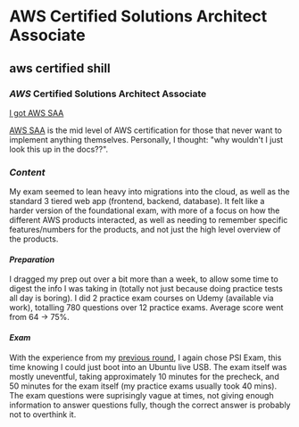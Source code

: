 # AWS Certified Solutions Architect Associate

## aws certified shill


### _AWS_ Certified Solutions Architect Associate

[I got AWS SAA](https://www.credly.com/badges/8ebef582-0011-437e-a7d6-4c15d9cdf746/public_url)

[AWS SAA](https://aws.amazon.com/certification/certified-solutions-architect-associate/)
is the mid level of AWS certification for those that never want to implement anything themselves.
Personally, I thought: "why wouldn't I just look this up in the docs??".

### _Content_

My exam seemed to lean heavy into migrations into the cloud,
as well as the standard 3 tiered web app (frontend, backend, database).
It felt like a harder version of the foundational exam,
with more of a focus on how the different AWS products interacted,
as well as needing to remember specific features/numbers for the products,
and not just the high level overview of the products.

#### _Preparation_

I dragged my prep out over a bit more than a week,
to allow some time to digest the info I was taking in
(totally not just because doing practice tests all day is boring).
I did 2 practice exam courses on Udemy (available via work),
totalling 780 questions over 12 practice exams.
Average score went from 64 -> 75%.

#### _Exam_

With the experience from my
[previous round](/blog/12022-03-13-aws-certified-cloud-practitioner/),
I again chose PSI Exam,
this time knowing I could just boot into an Ubuntu live USB.
The exam itself was mostly uneventful,
taking approximately 10 minutes for the precheck,
and 50 minutes for the exam itself
(my practice exams usually took 40 mins).
The exam questions were suprisingly vague at times,
not giving enough information to answer questions fully,
though the correct answer is probably not to overthink it.
